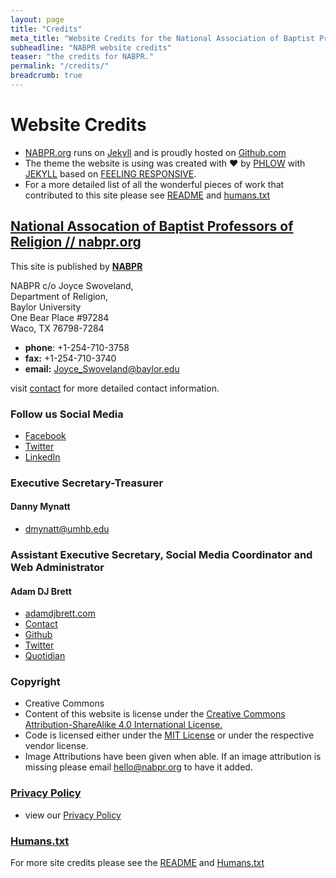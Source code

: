 ```yaml
---
layout: page
title: "Credits"
meta_title: "Website Credits for the National Association of Baptist Professors of Religion."
subheadline: "NABPR website credits"
teaser: "the credits for NABPR."
permalink: "/credits/"
breadcrumb: true
---
```

# Website Credits
  - [NABPR.org](nabpr.org) runs on [Jekyll](https://jekyllrb.com) and is proudly hosted on [Github.com](github.com)
  - The theme the website is using was created with ♥ by [PHLOW](https://phlow.de/) with [JEKYLL](http://jekyllrb.com) based on [FEELING RESPONSIVE](http://phlow.github.io/feeling-responsive/).
  - For a more detailed list of all the wonderful pieces of work that contributed to this site please see [README](../README.md) and [humans.txt](../humans.txt)


## [National Assocation of Baptist Professors of Religion // nabpr.org](https://nabpr.org/)
This site is published by [**NABPR**](/info/)

NABPR c/o Joyce Swoveland,  
Department of Religion,  
Baylor University  
One Bear Place \#97284   
Waco, TX 76798-7284    

- **phone**: +1-254-710-3758  
- **fax:** +1-254-710-3740  
- **email:** <Joyce_Swoveland@baylor.edu>  

visit [contact](/contact/) for more detailed contact information.  

### Follow us Social Media
- [Facebook](https://www.facebook.com/nabpr)
- [Twitter](https://twitter.com/nabpr1)
- [LinkedIn](http://linkedin.com/company/national-association-of-baptist-professors-of-religion)

### Executive Secretary-Treasurer
#### Danny Mynatt
  - <dmynatt@umhb.edu>


### Assistant Executive Secretary, Social Media Coordinator and Web Administrator
#### Adam DJ Brett
 - [adamdjbrett.com](https://adamdjbrett.com)
 - [Contact](https://adamdj.tel)
 - [Github](https://github.com/adamdjbrett)
 - [Twitter](https://twitter.com/__adjb)
 - [Quotidian](https://quotidian.pub)  

### Copyright
  - Creative Commons
  - Content of this website is license under the [ Creative Commons Attribution-ShareAlike 4.0 International License.](http://creativecommons.org/licenses/by-sa/4.0/)
  - Code is licensed either under the [MIT License](../LICENSE) or under the respective vendor license.
  - Image Attributions have been given when able. If an image attribution is missing please email <hello@nabpr.org> to have it added.

### [Privacy Policy](/privacy-policy/)
  - view our [Privacy Policy](/privacy-policy/)

### [Humans.txt](../humans.txt)
For more site credits please see the [README](/README.md) and [Humans.txt](/humans.txt)
